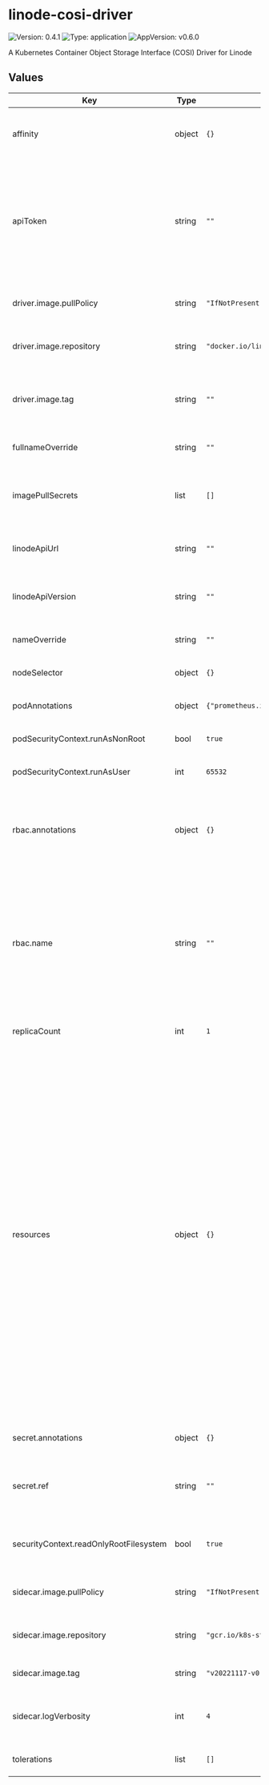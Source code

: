 # linode-cosi-driver

![Version: 0.4.1](https://img.shields.io/badge/Version-0.4.1-informational?style=flat) ![Type: application](https://img.shields.io/badge/Type-application-informational?style=flat) ![AppVersion: v0.6.0](https://img.shields.io/badge/AppVersion-v0.6.0-informational?style=flat)

A Kubernetes Container Object Storage Interface (COSI) Driver for Linode

## Values

| Key | Type | Default | Description |
|-----|------|---------|-------------|
| affinity | object | `{}` | Node affinity rules for pod assignment. |
| apiToken | string | `""` | Linode API token. This field is **required** unless secret is created before deployment (see `secret.ref` value). |
| driver.image.pullPolicy | string | `"IfNotPresent"` | Driver container image pull policy. |
| driver.image.repository | string | `"docker.io/linode/linode-cosi-driver"` | Driver container image repository. |
| driver.image.tag | string | `""` | Overrides the image tag whose default is the chart appVersion. |
| fullnameOverride | string | `""` | Overrides the full chart name. |
| imagePullSecrets | list | `[]` | List of Docker registry secret names to pull images. |
| linodeApiUrl | string | `""` | Linode API URL, leave empty for default. |
| linodeApiVersion | string | `""` | Linode API version, leave empty for default. |
| nameOverride | string | `""` | Overrides the chart name. |
| nodeSelector | object | `{}` | Node labels for pod assignment. |
| podAnnotations | object | `{"prometheus.io/path":"/metrics","prometheus.io/port":"9464","prometheus.io/scrape":"true"}` | Annotations to add to the pod. |
| podSecurityContext.runAsNonRoot | bool | `true` | Run the pod as a non-root user. |
| podSecurityContext.runAsUser | int | `65532` | User ID to run the pod as. |
| rbac.annotations | object | `{}` | Annotations to add to the service account, cluster role, and cluster role binding. |
| rbac.name | string | `""` | The name of the service account, cluster role, and cluster role binding to use. If not set, a name is generated using the fullname template. |
| replicaCount | int | `1` | Number of pod replicas. |
| resources | object | `{}` | Specify CPU and memory resource limits if needed. The value defined for CPU limits affects the number of threads used in the driver. The number of CPU seconds allocated above 1 is rounded using floor operation, so it should be done in integer steps (e.g. from 1 to 2). This means that assigning CPU limit of 1.5 will result in only one CPU being used at a time. |
| secret.annotations | object | `{}` | Annotations to add to the secret. |
| secret.ref | string | `""` | Name of existing secret. If not set, a new secret is created. |
| securityContext.readOnlyRootFilesystem | bool | `true` | Container runs with a read-only root filesystem. |
| sidecar.image.pullPolicy | string | `"IfNotPresent"` | Sidecar container image pull policy. |
| sidecar.image.repository | string | `"gcr.io/k8s-staging-sig-storage/objectstorage-sidecar/objectstorage-sidecar"` | Sidecar container image repository. |
| sidecar.image.tag | string | `"v20221117-v0.1.0-22-g0e67387"` | Sidecar container image tag. |
| sidecar.logVerbosity | int | `4` | Log verbosity level for the sidecar container. |
| tolerations | list | `[]` | Tolerations for pod assignment. |

